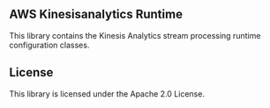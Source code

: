 ## AWS Kinesisanalytics Runtime

This library contains the Kinesis Analytics stream processing runtime configuration classes. 

## License

This library is licensed under the Apache 2.0 License. 
